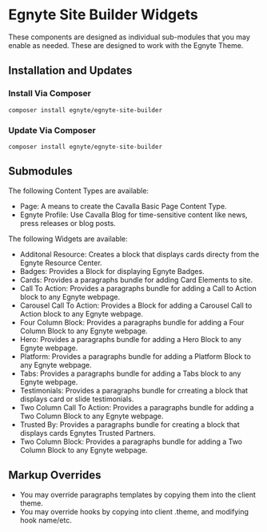 # Egnyte Site Builder Widgets

These components are designed as individual sub-modules that you may enable as needed. These are designed to work with the Egnyte Theme.

## Installation and Updates

### Install Via Composer

`composer install egnyte/egnyte-site-builder`

### Update Via Composer

`composer install egnyte/egnyte-site-builder`

## Submodules

The following Content Types are available:

- Page: A means to create the Cavalla Basic Page Content Type.
- Egnyte Profile: Use Cavalla Blog for time-sensitive content like news, press releases or blog posts.

The following Widgets are available:

- Additonal Resource: Creates a block that displays cards directy from the Egnyte Resource Center.
- Badges: Provides a Block for displaying Egnyte Badges.
- Cards: Provides a paragraphs bundle for adding Card Elements to site.
- Call To Action: Provides a paragraphs bundle for adding a Call to Action block to any Egnyte webpage.
- Carousel Call To Action: Provides a Block for adding a Carousel Call to Action block to any Egnyte webpage.
- Four Column Block: Provides a paragraphs bundle for adding a Four Column Block to any Egnyte webpage.
- Hero: Provides a paragraphs bundle for adding a Hero Block to any Egnyte webpage.
- Platform: Provides a paragraphs bundle for adding a Platform Block to any Egnyte webpage.
- Tabs: Provides a paragraphs bundle for adding a Tabs block to any Egnyte webpage.
- Testimonials: Provides a paragraphs bundle for crreating a block that displays card or slide testimonials.
- Two Column Call To Action: Provides a paragraphs bundle for adding a Two Column Block to any Egnyte webpage.
- Trusted By: Provides a paragraphs bundle for creating a block that displays cards Egnytes Trusted Partners.
- Two Column Block: Provides a paragraphs bundle for adding a Two Column Block to any Egnyte webpage.

## Markup Overrides

- You may override paragraphs templates by copying them into the client theme.
- You may override hooks by copying into client .theme, and modifying hook name/etc.